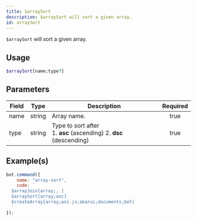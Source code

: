 ```yaml
---
title: $arraySort
description: $arraySort will sort a given array.
id: arraySort
---
```


`$arraySort` will sort a given array.

## Usage

```php
$arraySort[name;type?]
```

## Parameters

| Field | Type   | Description                                                              | Required |
| ----- | ------ | ------------------------------------------------------------------------ | :------: |
| name  | string | Array name.                                                              |   true   |
| type  | string | Type to sort after <br /> 1. **asc** (ascending) 2. **dsc** (descending) |   true   |

## Example(s)

```javascript
bot.command({
    name: "array-sort",
    code: `
  $arrayJoin[array;, ]
  $arraySort[array;asc]
  $createArray[array;aoi.js;akarui;documents;bot]
  `
});
```